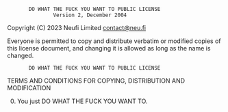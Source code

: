            DO WHAT THE FUCK YOU WANT TO PUBLIC LICENSE
                   Version 2, December 2004

Copyright (C) 2023 Neufi Limited <contact@neu.fi>

Everyone is permitted to copy and distribute verbatim or modified
copies of this license document, and changing it is allowed as long
as the name is changed.

           DO WHAT THE FUCK YOU WANT TO PUBLIC LICENSE

TERMS AND CONDITIONS FOR COPYING, DISTRIBUTION AND MODIFICATION

0.  You just DO WHAT THE FUCK YOU WANT TO.
